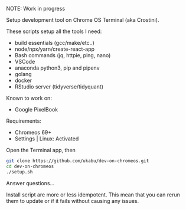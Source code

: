 NOTE: Work in progress

Setup development tool on Chrome OS Terminal (aka Crostini).

These scripts setup all the tools I need:
- build essentials (gcc/make/etc..)
- node/npx/yarn/create-react-app
- Bash commands (jq, httpie, ping, nano)
- VSCode
- anaconda python3, pip and pipenv
- golang
- docker
- RStudio server (tidyverse/tidyquant)

Known to work on:
- Google PixelBook

Requirements:
- Chromeos 69+
- Settings | Linux: Activated

Open the Terminal app, then

```bash
git clone https://github.com/ukabu/dev-on-chromeos.git
cd dev-on-chromeos
./setup.sh
```
Answer questions...

Install script are more or less idempotent. This mean that you can rerun them to update or if it fails without causing any issues.
